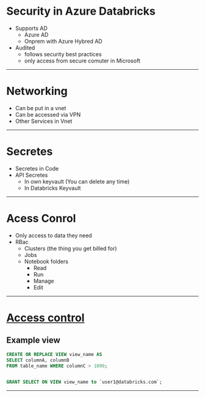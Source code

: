 # Security in Azure Databricks
* Supports AD
    * Azure AD
    * Onprem with Azure Hybred AD
* Audited
    * follows security best practices
    * only access from secure comuter in Microsoft
---
# Networking

* Can be put in a vnet
* Can be accessed via VPN
* Other Services in Vnet
---

# Secretes
* Secretes in Code
* API Secretes
    * In own keyvault (You can delete any time)
    * In Databricks Keyvault
---
# Acess Conrol
* Only access to data they need
* RBac 
    * Clusters (the thing you get billed for)
    * Jobs
    * Notebook folders
        * Read 
        * Run
        * Manage
        * Edit

---
# [Access control](https://docs.databricks.com/administration-guide/admin-settings/table-acls/object-permissions.html)

## Example view     


```sql
CREATE OR REPLACE VIEW view_name AS 
SELECT columnA, columnB 
FROM table_name WHERE columnC > 1000;


GRANT SELECT ON VIEW view_name to `user1@databricks.com`;

```
---
